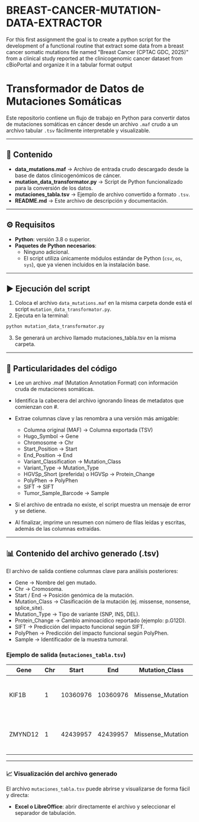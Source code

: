 # BREAST-CANCER-MUTATION-DATA-EXTRACTOR
For this first assignment the goal is to create a python script for the development of a functional routine that extract some data from a breast cancer somatic mutations file named "Breast Cancer (CPTAC GDC, 2025)" from a clinical study reported at the clinicogenomic cancer dataset from cBioPortal and organize it in a tabular format output

# Transformador de Datos de Mutaciones Somáticas

Este repositorio contiene un flujo de trabajo en Python para convertir datos de mutaciones somáticas en cáncer desde un archivo `.maf` crudo a un archivo tabular `.tsv` fácilmente interpretable y visualizable.

---

## 📂 Contenido

- **data_mutations.maf** → Archivo de entrada crudo descargado desde la base de datos clinicogenómicos de cáncer.  
- **mutation_data_transformator.py** → Script de Python funcionalizado para la conversión de los datos.  
- **mutaciones_tabla.tsv** → Ejemplo de archivo convertido a formato `.tsv`.  
- **README.md** → Este archivo de descripción y documentación.  

---

## ⚙️ Requisitos

- **Python**: versión 3.8 o superior.  
- **Paquetes de Python necesarios**:  
  - Ninguno adicional.  
  - El script utiliza únicamente módulos estándar de Python (`csv`, `os`, `sys`), que ya vienen incluidos en la instalación base.  

---

## ▶️ Ejecución del script

1. Coloca el archivo `data_mutations.maf` en la misma carpeta donde está el script `mutation_data_transformator.py`.  
2. Ejecuta en la terminal:
```bash
python mutation_data_transformator.py
```
3. Se generará un archivo llamado mutaciones_tabla.tsv en la misma carpeta.

---

## 📌 Particularidades del código

- Lee un archivo .maf (Mutation Annotation Format) con información cruda de mutaciones somáticas.
- Identifica la cabecera del archivo ignorando líneas de metadatos que comienzan con #.
- Extrae columnas clave y las renombra a una versión más amigable:

  - Columna original (MAF)   →      Columna exportada (TSV)
  - Hugo_Symbol	             →              Gene
  - Chromosome	             →              Chr
  - Start_Position           →           	Start
  - End_Position	           →              End
  - Variant_Classification	 →          Mutation_Class
  - Variant_Type	           →          Mutation_Type
  - HGVSp_Short (preferida) o HGVSp	 →  Protein_Change
  - PolyPhen                 →           	PolyPhen
  - SIFT	                   →              SIFT
  - Tumor_Sample_Barcode	   →             Sample

- Si el archivo de entrada no existe, el script muestra un mensaje de error y se detiene.
- Al finalizar, imprime un resumen con número de filas leídas y escritas, además de las columnas extraídas.

---

## 📊 Contenido del archivo generado (.tsv)

El archivo de salida contiene columnas clave para análisis posteriores:
  - Gene → Nombre del gen mutado.
  - Chr → Cromosoma.
  - Start / End → Posición genómica de la mutación.
  - Mutation_Class → Clasificación de la mutación (ej. missense, nonsense, splice_site).
  - Mutation_Type → Tipo de variante (SNP, INS, DEL).
  - Protein_Change → Cambio aminoacídico reportado (ejemplo: p.G12D).
  - SIFT → Predicción del impacto funcional según SIFT.
  - PolyPhen → Predicción del impacto funcional según PolyPhen.
  - Sample → Identificador de la muestra tumoral.

### Ejemplo de salida (`mutaciones_tabla.tsv`)

| Gene    | Chr | Start     | End       | Mutation_Class    | Mutation_Type | Protein_Change | PolyPhen                   | SIFT             | Sample                                |
|---------|-----|-----------|-----------|------------------|---------------|----------------|----------------------------|------------------|---------------------------------------|
| KIF1B   | 1   | 10360976  | 10360976  | Missense_Mutation | SNP           | p.S1368C       | probably_damaging(0.916)   | tolerated(0.13)  | 94176301-9658-4151-9110-5139de        |
| ZMYND12 | 1   | 42439957  | 42439957  | Missense_Mutation | SNP           | p.D165H        | benign(0.003)              | tolerated(0.11)  | 94176301-9658-4151-9110-5139de        |

---

### 📈 Visualización del archivo generado

El archivo `mutaciones_tabla.tsv` puede abrirse y visualizarse de forma fácil y directa:

- **Excel o LibreOffice**: abrir directamente el archivo y seleccionar el separador de tabulación.

